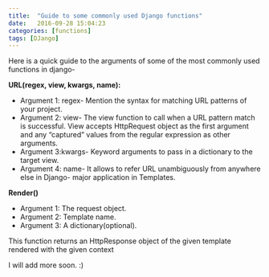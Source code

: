 ```yaml
---
title:  "Guide to some commonly used Django functions"
date:   2016-09-28 15:04:23
categories: [functions]
tags: [DJango]
---
```


Here is a quick guide to the arguments of some of the most commonly used functions in django-

**URL(regex, view, kwargs, name):**

* Argument 1: regex- Mention the syntax for matching URL patterns of your project. 
* Argument 2: view- The view function to call when a URL pattern match is successful. View accepts HttpRequest object as the first argument and any “captured” values from the regular expression as other arguments.
* Argument 3:kwargs- Keyword arguments to pass in a dictionary to the target view.
* Argument 4: name- It allows to refer URL unambiguously from anywhere else in Django- major application in Templates. 

**Render()** 

* Argument 1: The request object.
* Argument 2: Template name.
* Argument 3: A dictionary(optional). 

This function returns an HttpResponse object of the given template rendered with the given context

I will add more soon. :)

